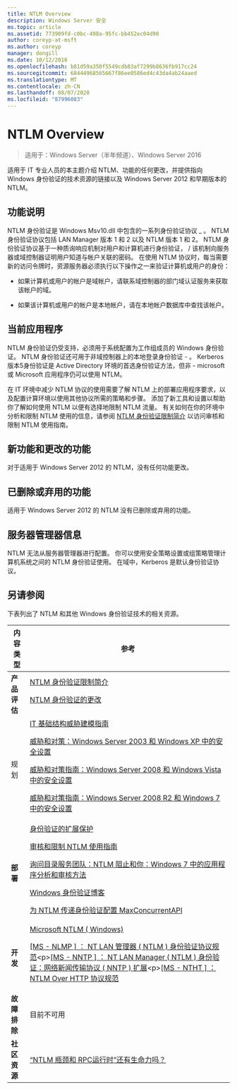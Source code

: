 ```yaml
---
title: NTLM Overview
description: Windows Server 安全
ms.topic: article
ms.assetid: 773909fd-c0bc-498a-95fc-bb452ec04d90
author: coreyp-at-msft
ms.author: coreyp
manager: dongill
ms.date: 10/12/2016
ms.openlocfilehash: b81d59a350f5549cdb83af7299b8636fb917cc24
ms.sourcegitcommit: 68444968565667f86ee0586ed4c43da4ab24aaed
ms.translationtype: MT
ms.contentlocale: zh-CN
ms.lasthandoff: 08/07/2020
ms.locfileid: "87996083"
---
```

# <a name="ntlm-overview"></a>NTLM Overview

>适用于：Windows Server（半年频道）、Windows Server 2016

适用于 IT 专业人员的本主题介绍 NTLM、功能的任何更改，并提供指向 Windows 身份验证的技术资源的链接以及 Windows Server 2012 和早期版本的 NTLM。

## <a name="feature-description"></a><a name="BKMK_OVER"></a>功能说明
NTLM 身份验证是 Windows Msv10.dll 中包含的一系列身份验证协议 \_ 。 NTLM 身份验证协议包括 LAN Manager 版本 1 和 2 以及 NTLM 版本 1 和 2。 NTLM 身份验证协议基于一种质询响应机制对用户和计算机进行身份验证， \/ 该机制向服务器或域控制器证明用户知道与帐户关联的密码。 在使用 NTLM 协议时，每当需要新的访问令牌时，资源服务器必须执行以下操作之一来验证计算机或用户的身份：

-   如果计算机或用户的帐户是域帐户，请联系域控制器的部门域认证服务来获取该帐户的域。

-   如果该计算机或用户的帐户是本地帐户，请在本地帐户数据库中查找该帐户。

## <a name="current-applications"></a><a name="BKMK_APP"></a>当前应用程序
NTLM 身份验证仍受支持，必须用于系统配置为工作组成员的 Windows 身份验证。 NTLM 身份验证还可用于非域控制器上的本地登录身份验证 \- 。 Kerberos 版本5身份验证是 Active Directory 环境的首选身份验证方法，但非 \- microsoft 或 Microsoft 应用程序仍可以使用 NTLM。

在 IT 环境中减少 NTLM 协议的使用需要了解 NTLM 上的部署应用程序要求，以及配置计算环境以使用其他协议所需的策略和步骤。 添加了新工具和设置以帮助你了解如何使用 NTLM 以便有选择地限制 NTLM 流量。 有关如何在你的环境中分析和限制 NTLM 使用的信息，请参阅 [NTLM 身份验证限制简介](/previous-versions/windows/it-pro/windows-server-2008-R2-and-2008/dd560653(v=ws.10)) 以访问审核和限制 NTLM 使用指南。

## <a name="new-and-changed-functionality"></a><a name="BKMK_NEW"></a>新功能和更改的功能
对于适用于 Windows Server 2012 的 NTLM，没有任何功能更改。

## <a name="removed-or-deprecated-functionality"></a><a name="BKMK_DEP"></a>已删除或弃用的功能
适用于 Windows Server 2012 的 NTLM 没有已删除或弃用的功能。

## <a name="server-manager-information"></a><a name="BKMK_INSTALL"></a>服务器管理器信息
NTLM 无法从服务器管理器进行配置。 你可以使用安全策略设置或组策略管理计算机系统之间的 NTLM 身份验证使用。 在域中，Kerberos 是默认身份验证协议。

## <a name="see-also"></a><a name="BKMK_LINKS"></a>另请参阅
下表列出了 NTLM 和其他 Windows 身份验证技术的相关资源。

|内容类型|参考|
|--------|-------|
|**产品评估**|[NTLM 身份验证限制简介](/previous-versions/windows/it-pro/windows-server-2008-R2-and-2008/dd560653(v=ws.10))<p>[NTLM 身份验证的更改](/previous-versions/windows/it-pro/windows-7/dd566199(v=ws.10))|
|规划|[IT 基础结构威胁建模指南](/previous-versions/tn-archive/dd941826(v=technet.10))<p>[威胁和对策：Windows Server 2003 和 Windows XP 中的安全设置](/previous-versions/tn-archive/dd162275(v=technet.10))<p>[威胁和对策指南：Windows Server 2008 和 Windows Vista 中的安全设置](/previous-versions/windows/it-pro/windows-server-2008-R2-and-2008/dd349791(v=ws.10))<p>[威胁和对策指南：Windows Server 2008 R2 和 Windows 7 中的安全设置](/previous-versions/windows/it-pro/windows-server-2008-R2-and-2008/hh125921(v=ws.10))|
|**部署**|[身份验证的扩展保护](https://support.microsoft.com/kb/968389)<p>[审核和限制 NTLM 使用指南](/previous-versions/windows/it-pro/windows-server-2008-R2-and-2008/jj865674(v=ws.10))<p>[询问目录服务团队：NTLM 阻止和你：Windows 7 中的应用程序分析和审核方法](https://blogs.technet.com/askds/archive/2009/10/08/ntlm-blocking-and-you-application-analysis-and-auditing-methodologies-in-windows-7.aspx)<p>[Windows 身份验证博客](https://blogs.technet.com/authentication/)<p>[为 NTLM 传递身份验证配置 MaxConcurrentAPI](https://support.microsoft.com/help/2688798/how-to-do-performance-tuning-for-ntlm-authentication-by-using-the-maxc)|
|**开发**|[Microsoft NTLM \( Windows\)](/windows/win32/secauthn/microsoft-ntlm)<p>[\[MS \- NLMP \] ： NT LAN 管理器 \( NTLM \) 身份验证协议规范](https://msdn.microsoft.com/library/cc236621(PROT.10).aspx)<p>[\[MS \- NNTP \] ： NT LAN Manager \( NTLM \) 身份验证：网络新闻传输协议 \( NNTP \) 扩展](https://msdn.microsoft.com/library/cc236774(PROT.10).aspx)<p>[\[MS \- NTHT \] ： NTLM Over HTTP 协议规范](https://msdn.microsoft.com/library/cc237488(PROT.10).aspx)|
|**故障排除**|目前不可用|
|**社区资源**|[“NTLM 瓶颈和 RPC运行时”还有生命力吗？](https://blogs.technet.com/b/askds/archive/2011/09/15/is-this-horse-dead-yet-ntlm-bottlenecks-and-the-rpc-runtime.aspx)|
